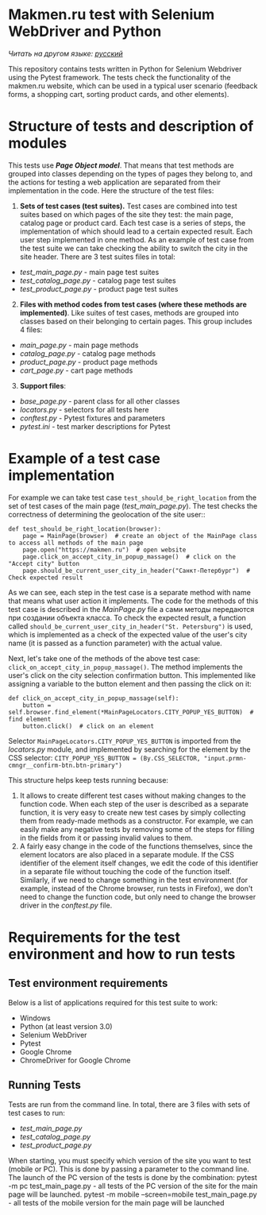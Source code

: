 # Makmen.ru test with Selenium WebDriver and Python

*Читать на другом языке: [русский](https://github.com/Labidahrom/makmen/blob/master/README.md)*

This repository contains tests written in Python for Selenium Webdriver using the Pytest framework. The tests check the functionality of the makmen.ru website, which can be used in a typical user scenario (feedback forms, a shopping cart, sorting product cards, and other elements).

# Structure of tests and description of modules
This tests use ***Page Object model***. That means that test methods are grouped into classes depending on the types of pages they belong to, and the actions for testing a web application are separated from their implementation in the code. Here the structure of the test files:
1. **Sets of test cases (test suites).** Test cases are combined into test suites based on which pages of the site they test: the main page, catalog page or product card. Each test case is a series of steps, the implementation of which should lead to a certain expected result. Each user step implemented in one method. As an example of test case from the test suite we can take checking the ability to switch the city in the site header. There are 3 test suites files in total:
* *test_main_page.py* - main page test suites
* *test_catalog_page.py* - catalog page test suites
* *test_product_page.py* - product page test suites
2. **Files with method codes from test cases (where these methods are implemented)**. Like suites of test cases, methods are grouped into classes based on their belonging to certain pages. This group includes 4 files:
* *main_page.py* - main page methods
* *catalog_page.py* - catalog page methods
* *product_page.py* - product page methods
* *cart_page.py* - cart page methods
3. **Support files**:
* *base_page.py* - parent class for all other classes
* *locators.py* - selectors for all tests here
* *conftest.py* - Pytest fixtures and parameters
* *pytest.ini* - test marker descriptions for Pytest

# Example of a test case implementation
For example we can take test case `test_should_be_right_location` from the set of test cases of the main page (*test_main_page.py*). The test checks the correctness of determining the geolocation of the site user::

    def test_should_be_right_location(browser):
        page = MainPage(browser)  # create an object of the MainPage class to access all methods of the main page
        page.open("https://makmen.ru")  # open website
        page.click_on_accept_city_in_popup_massage()  # click on the "Accept city" button
        page.should_be_current_user_city_in_header("Санкт-Петербург")  # Check expected result

As we can see, each step in the test case is a separate method with name that means what user action it implements. The code for the methods of this test case is described in the *MainPage.py* file а сами методы передаются при создании объекта класса. To check the expected result, a function called `should_be_current_user_city_in_header("St. Petersburg")` is used, which is implemented as a check of the expected value of the user's city name (it is passed as a function parameter) with the actual value.
 
Next, let's take one of the methods of the above test case: `click_on_accept_city_in_popup_massage()`. The method implements the user's click on the city selection confirmation button. This implemented like assigning a variable to the button element and then passing the click on it:

    def click_on_accept_city_in_popup_massage(self):
        button = self.browser.find_element(*MainPageLocators.CITY_POPUP_YES_BUTTON)  # find element
        button.click()  # click on an element

Selector `MainPageLocators.CITY_POPUP_YES_BUTTON` is imported from the *locators.py* module, and implemented by searching for the element by the CSS selector: `CITY_POPUP_YES_BUTTON = (By.CSS_SELECTOR, "input.prmn-cmngr__confirm-btn.btn-primary")`

This structure helps keep tests running because:
1. It allows to create different test cases without making changes to the function code. When each step of the user is described as a separate function, it is very easy to create new test cases by simply collecting them from ready-made methods as a constructor. For example, we can easily make any negative tests by removing some of the steps for filling in the fields from it or passing invalid values to them.
2. A fairly easy change in the code of the functions themselves, since the element locators are also placed in a separate module. If the CSS identifier of the element itself changes, we edit the code of this identifier in a separate file without touching the code of the function itself. Similarly, if we need to change something in the test environment (for example, instead of the Chrome browser, run tests in Firefox), we don't need to change the function code, but only need to change the browser driver in the *conftest.py* file.

 
# Requirements for the test environment and how to run tests
## Test environment requirements
Below is a list of applications required for this test suite to work:
* Windows
* Python (at least version 3.0)
* Selenium WebDriver
* Pytest
* Google Chrome
* ChromeDriver for Google Chrome

## Running Tests
Tests are run from the command line. In total, there are 3 files with sets of test cases to run:
* *test_main_page.py*
* *test_catalog_page.py*
* *test_product_page.py*

When starting, you must specify which version of the site you want to test (mobile or PC). This is done by passing a parameter to the command line. The launch of the PC version of the tests is done by the combination: 
pytest -m pc test_main_page.py - all tests of the PC version of the site for the main page will be launched. 
pytest -m mobile –screen=mobile test_main_page.py - all tests of the mobile version for the main page will be launched
